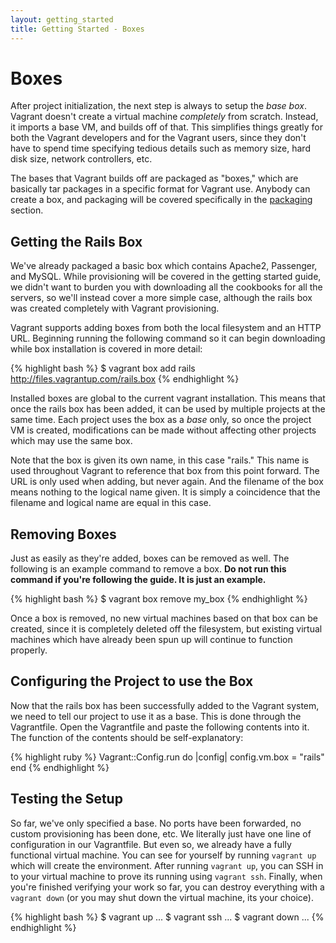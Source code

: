 ```yaml
---
layout: getting_started
title: Getting Started - Boxes
---
```

# Boxes

After project initialization, the next step is always to setup the
_base box_. Vagrant doesn't create a virtual machine _completely_ from
scratch. Instead, it imports a base VM, and builds off of that. This
simplifies things greatly for both the Vagrant developers and for the
Vagrant users, since they don't have to spend time specifying tedious
details such as memory size, hard disk size, network controllers, etc.

The bases that Vagrant builds off are packaged as "boxes," which are
basically tar packages in a specific format for Vagrant use. Anybody
can create a box, and packaging will be covered specifically in the
[packaging](/docs/getting-started/packaging.html) section.

## Getting the Rails Box

We've already packaged a basic box which contains Apache2, Passenger,
and MySQL. While provisioning will be covered in the getting started
guide, we didn't want to burden you with downloading all the cookbooks
for all the servers, so we'll instead cover a more simple case, although
the rails box was created completely with Vagrant provisioning.

Vagrant supports adding boxes from both the local filesystem and an
HTTP URL. Beginning running the following command so it can begin downloading
while box installation is covered in more detail:

{% highlight bash %}
$ vagrant box add rails http://files.vagrantup.com/rails.box
{% endhighlight %}

Installed boxes are global to the current vagrant installation. This means
that once the rails box has been added, it can be used by multiple projects
at the same time. Each project uses the box as a _base_ only, so once the
project VM is created, modifications can be made without affecting other
projects which may use the same box.

Note that the box is given its own name, in this case "rails." This name
is used throughout Vagrant to reference that box from this point forward.
The URL is only used when adding, but never again. And the filename of the
box means nothing to the logical name given. It is simply a coincidence that
the filename and logical name are equal in this case.

## Removing Boxes

Just as easily as they're added, boxes can be removed as well. The following
is an example command to remove a box. **Do not run this command if you're
following the guide. It is just an example.**

{% highlight bash %}
$ vagrant box remove my_box
{% endhighlight %}

Once a box is removed, no new virtual machines based on that box can be created,
since it is completely deleted off the filesystem, but existing virtual machines
which have already been spun up will continue to function properly.

## Configuring the Project to use the Box

Now that the rails box has been successfully added to the Vagrant system, we need
to tell our project to use it as a base. This is done through the Vagrantfile.
Open the Vagrantfile and paste the following contents into it. The function of the
contents should be self-explanatory:

{% highlight ruby %}
Vagrant::Config.run do |config|
  config.vm.box = "rails"
end
{% endhighlight %}

## Testing the Setup

So far, we've only specified a base. No ports have been forwarded, no custom provisioning
has been done, etc. We literally just have one line of configuration in our Vagrantfile.
But even so, we already have a fully functional virtual machine. You can see for yourself
by running `vagrant up` which will create the environment. After running `vagrant up`,
you can SSH in to your virtual machine to prove its running using `vagrant ssh`. Finally,
when you're finished verifying your work so far, you can destroy everything with a
`vagrant down` (or you may shut down the virtual machine, its your choice).

{% highlight bash %}
$ vagrant up
...
$ vagrant ssh
...
$ vagrant down
...
{% endhighlight %}
